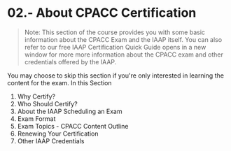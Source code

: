 # 02.- About CPACC Certification

> Note: This section of the course provides you with some basic information about the CPACC Exam and the IAAP itself. You can also refer to our free IAAP Certification Quick Guide opens in a new window for more more information about the CPACC exam and other credentials offered by the IAAP.&#x20;

You may choose to skip this section if you're only interested in learning the content for the exam. In this Section

1. Why Certify?
2. Who Should Certify?&#x20;
3. About the IAAP Scheduling an Exam
4. Exam Format
5. Exam Topics - CPACC Content Outline
6. Renewing Your Certification&#x20;
7. Other IAAP Credentials

